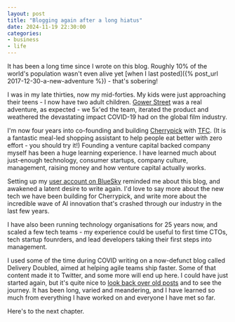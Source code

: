 ```yaml
---
layout: post
title: "Blogging again after a long hiatus"
date: 2024-11-19 22:30:00
categories:
- business
- life
---
```


It has been a long time since I wrote on this blog. Roughly
10% of the world's population wasn't even alive yet [when I last posted]({%
post_url 2017-12-30-a-new-adventure %}) - that's sobering!

<!--more-->

I was in my late thirties, now my mid-forties. My kids were just approaching
their teens - I now have two adult children. [Gower Street](https://gower.st)
was a real adventure, as expected - we 5x'ed the team, iterated the product and
weathered the devastating impact COVID-19 had on the global film industry.

I'm now four years into co-founding and building
[Cherrypick](https://cherrypick.co) with
[TFC](https://www.linkedin.com/in/tomfostercarter/). (It is a fantastic meal-led
shopping assistant to help people eat better with zero effort - you should try
it!) Founding a venture capital backed company myself has been a huge learning
experience. I have learned much about just-enough technology, consumer
startups, company culture, management, raising money and how venture capital
actually works.

Setting up my [user account on BlueSky](https://bsky.app/profile/chrismdp.com)
reminded me about this blog, and awakened a latent desire to write again. I'd
love to say more about the new tech we have been building for Cherrypick, and
write more about the incredible wave of AI innovation that's crashed
through our industry in the last few years.

I have also been running technology organisations for 25 years now, and scaled
a few tech teams - my experience could be useful to first time CTOs, tech
startup founrders, and lead developers taking their first steps into
management.

I used some of the time during COVID writing on a now-defunct blog called
Delivery Doubled, aimed at helping agile teams ship faster. Some of that
content made it to Twitter, and some more will end up here.  I could have just
started again, but it's quite nice to [look back over old posts](/all) and to
see the journey. It has been long, varied and meandering, and I have learned so
much from everything I have worked on and everyone I have met so far.

Here's to the next chapter.
